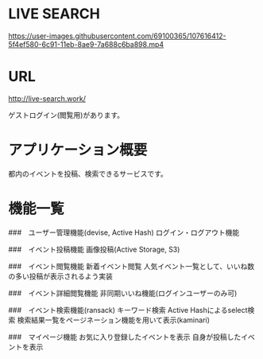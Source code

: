 # LIVE SEARCH

https://user-images.githubusercontent.com/69100365/107616412-5f4ef580-6c91-11eb-8ae9-7a688c6ba898.mp4


# URL
http://live-search.work/

ゲストログイン(閲覧用)があります。

# アプリケーション概要

都内のイベントを投稿、検索できるサービスです。

# 機能一覧

###　ユーザー管理機能(devise, Active Hash)
ログイン・ログアウト機能

###　イベント投稿機能
画像投稿(Active Storage, S3)

###　イベント閲覧機能
新着イベント閲覧
人気イベント一覧として、いいね数の多い投稿が表示されるよう実装

###　イベント詳細閲覧機能
非同期いいね機能(ログインユーザーのみ可)

###　イベント検索機能(ransack)
キーワード検索
Active Hashによるselect検索
検索結果一覧をページネーション機能を用いて表示(kaminari)

###　マイページ機能
お気に入り登録したイベントを表示
自身が投稿したイベントを表示

